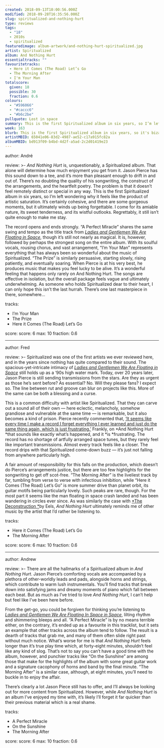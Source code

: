 ```yaml
---
created: 2018-09-13T10:00:56.000Z
modified: 2018-09-28T16:35:56.000Z
slug: spiritualized-and-nothing-hurt
type: reviews
tags:
  - "18"
  - 2010s
  - spiritualized
featuredimage: album-artwork/and-nothing-hurt-spiritualized.jpg
artist: Spiritualized
album: And Nothing Hurt
essentialtracks: ""
favouritetracks:
  - Here it Comes (The Road) Let’s Go
  - The Morning After
  - I'm Your Man
totalscore:
  given: 18
  possible: 30
  fraction: 0.6
colours:
  - "#596066"
  - "#caccc6"
  - "#b6c2be"
pullquote: Lost in space
summary: This is the first Spiritualized album in six years, so I’m left wondering why it feels like the product of artistic saturation. It’s certainly cohesive, and there are some gorgeous moments, but it ultimately winds up being forgettable.
week: 163
blurb: This is the first Spiritualized album in six years, so it's bizarre to hear something that sounds like the product of artistic saturation.
artistMBID: 65041e06-83d2-4987-ae52-c17a915fc82a
albumMBID: bd913f09-b4bd-4d2f-a5ad-2c2d01419e23
---
```

author: André

review: >-
  *And Nothing Hurt* is, unquestionably, a Spiritualized album. That alone will determine how much enjoyment you get from it. Jason Pierce has this sound down to a tee, and it’s more than pleasant enough to drift in and out of. There’s no doubting the quality of his songwriting, the construct of the arrangements, and the heartfelt poetry. The problem is that it doesn’t feel remotely distinct or special in any way. This is the first Spiritualized album in six years, so I’m left wondering why it feels like the product of artistic saturation. It’s certainly cohesive, and there are some gorgeous moments, but it ultimately winds up being forgettable. I come for its amiable nature, its sweet tenderness, and its wistful outlooks. Regrettably, it still isn’t quite enough to make me stay.

  The record opens and ends strongly. “A Perfect Miracle” shares the same swing and tempo as the title track from [*Ladies and Gentlemen We Are Floating in Space*](<reviews/spiritualized-ladies-and-gentleman-we-are-floating-in-space/>), though it’s still not nearly as magical. It is, however, followed by perhaps the strongest song on the entire album. With its soulful vocals, rousing chorus, and vast arrangement, “I’m Your Man” represents everything that has always been so wonderful about the music of Spiritualized. “The Prize” is similarly persuasive, starting slowly, rising patiently, and eventually soaring. When Pierce is at his very best, he produces music that makes you feel lucky to be alive. It’s a wonderful feeling that happens only rarely on And Nothing Hurt. The songs are effective in isolation, but the overall package feels vague and ultimately underwhelming. As someone who holds Spiritualized dear to their heart, I can only hope this isn’t the last hurrah. There’s one last masterpiece in there, somewhere…

tracks:
  - I’m Your Man
  - ­­The Prize
  - ­­Here it Comes (The Road) Let’s Go

score:
  score: 6
  max: 10
  fraction: 0.6

---
author: Fred

review: >-
  Spiritualized was one of the first artists we ever reviewed here, and in the years since nothing has quite compared to their sound. The spacious-yet-intricate intimacy of [*Ladies and Gentlemen We Are Floating in Space*](<reviews/spiritualized-ladies-and-gentleman-we-are-floating-in-space/>) still holds up as a ‘90s high water mark. Today, over 20 years later, Jason Pierce is still sending transmissions from the stars. Are they as urgent as those he’s sent before? As essential? No. Will they please fans? I expect so. The line between rut and groove can blur on projects like this. More of the same can be both a blessing and a curse.

  This is a common difficulty with artist like Spiritualized. That they can carve out a sound all of their own — here eclectic, melancholy, somehow grandiose and vulnerable at the same time — is remarkable, but it also becomes a kind of prison. Pierce recently commented that, [‘It seems like every time I make a record I forget everything I ever learned and just do the same thing again, which is just frustrating.’](<https://www.stereogum.com/featured/spiritualized-and-nothing-hurt-interview/>) Frankly, on *And Nothing Hurt *that sounds like exactly what’s happened, and it *is *frustrating. The record has no shortage of artfully arranged space tunes, but they rarely feel like important transmissions. Almost every track feels like a closer. The record drips with that Spiritualized come-down buzz — it’s just not falling from anywhere particularly high.

  A fair amount of responsibility for this falls on the production, which doesn’t do Pierce’s arrangements justice, but there are too few highlights for the songwriting to get off scot-free. “The Morning After” is the liveliest track by far, tumbling from verse to verse with infectious inhibition, while “Here it Comes (The Road) Let’s Go” is more summer drive than planet orbit, its guitar motifs being particularly lovely. Such peaks are rare, though. For the most part it seems like the man floating in space crash landed and has been wandering in circles ever since. As was similarly the case with [*The Deconstruction *](<reviews/eels-the-deconstruction/>)by Eels, *And Nothing Hurt* ultimately reminds me of other music by the artist that I’d rather be listening to.

tracks:
  - Here it Comes (The Road) Let’s Go
  - ­­The Morning After

score:
  score: 6
  max: 10
  fraction: 0.6

---
author: Andrew

review: >-
  There are all the hallmarks of a Spiritualized album in *And Nothing Hurt*. Jason Pierce’s comforting vocals are accompanied by a plethora of other-worldly leads and pads, alongside horns and strings, which contribute to warm lush instrumentals. You’ll find tracks that break down into satisfying jams and dreamy moments of piano which fall between each beat. But as much as I’ve tried to love *And Nothing Hurt*, I can’t help but feel like I’ve been here before.

  From the get-go, you could be forgiven for thinking you’re listening to [*Ladies and Gentlemen We Are Floating In Space in Space*](<reviews/spiritualized-ladies-and-gentleman-we-are-floating-in-space/>), lilting rhythm and shimmering bleeps and all. “A Perfect Miracle” is by no means terrible either, on the contrary, it’s ended up as a favourite in this tracklist, but it sets an example that other tracks across the album tend to follow. The result is a dearth of tracks that grab me, and many of them often slide right past without much notice. What’s worse for me is that *And Nothing Hurt* feels longer than it’s true play time which, at forty-eight minutes, shouldn’t feel like any kind of slog. That’s not to say you can’t have a good time with the album, however, and punchier tracks like “On the Sunshine” are among those that make for the highlights of the album with some great guitar work and a signature cacophony of horns and band by the final minute. “The Morning After” is a similar case, although, at eight minutes, you’ll need to buckle in to enjoy the affair.

  There’s clearly a lot Jason Piece still has to offer, and I’ll always be looking out for more content from Spiritualized. However, while *And Nothing Hurt* is an album I’ve enjoyed my time with, it’s likely I’ll forget it far quicker than their previous material which is a real shame.

tracks:
  - A Perfect Miracle
  - ­­On the Sunshine
  - ­­The Morning After
  
score:
  score: 6
  max: 10
  fraction: 0.6
